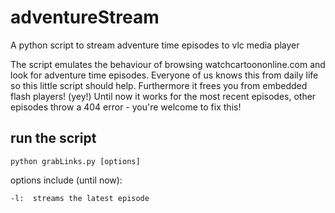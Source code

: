 adventureStream
===============

A python script to stream adventure time episodes to vlc media player

The script emulates the behaviour of browsing watchcartoononline.com and look for adventure time episodes. Everyone of us knows this from daily life so this little script should help.
Furthermore it frees you from embedded flash players! (yey!)
Until now it works for the most recent episodes, other episodes throw a 404 error - you're welcome to fix this!


run the script
--------------

    python grabLinks.py [options]


options include (until now):

    -l:  streams the latest episode
